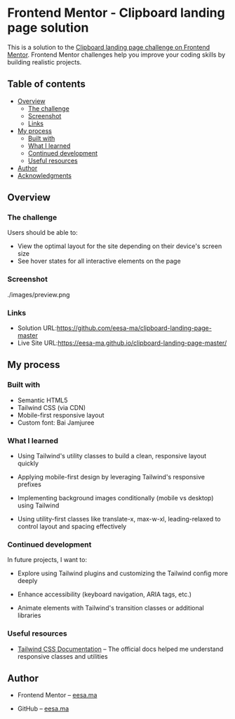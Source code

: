 # Frontend Mentor - Clipboard landing page solution

This is a solution to the [Clipboard landing page challenge on Frontend Mentor](https://www.frontendmentor.io/challenges/clipboard-landing-page-5cc9bccd6c4c91111378ecb9). Frontend Mentor challenges help you improve your coding skills by building realistic projects. 

## Table of contents

- [Overview](#overview)
  - [The challenge](#the-challenge)
  - [Screenshot](#screenshot)
  - [Links](#links)
- [My process](#my-process)
  - [Built with](#built-with)
  - [What I learned](#what-i-learned)
  - [Continued development](#continued-development)
  - [Useful resources](#useful-resources)
- [Author](#author)
- [Acknowledgments](#acknowledgments)

## Overview

### The challenge

Users should be able to:

- View the optimal layout for the site depending on their device's screen size
- See hover states for all interactive elements on the page

### Screenshot

./images/preview.png

### Links

- Solution URL:https://github.com/eesa-ma/clipboard-landing-page-master
- Live Site URL:https://eesa-ma.github.io/clipboard-landing-page-master/

## My process

### Built with

- Semantic HTML5
- Tailwind CSS (via CDN)
- Mobile-first responsive layout
- Custom font: Bai Jamjuree

### What I learned

- Using Tailwind's utility classes to build a clean, responsive layout quickly

- Applying mobile-first design by leveraging Tailwind's responsive prefixes

- Implementing background images conditionally (mobile vs desktop) using Tailwind

- Using utility-first classes like translate-x, max-w-xl, leading-relaxed to control layout and spacing effectively

### Continued development

In future projects, I want to:

- Explore using Tailwind plugins and customizing the Tailwind config more deeply

- Enhance accessibility (keyboard navigation, ARIA tags, etc.)

- Animate elements with Tailwind's transition classes or additional libraries

### Useful resources

- [Tailwind CSS Documentation](https://tailwindcss.com/) – The official docs helped me understand responsive classes and utilities

## Author
- Frontend Mentor – [eesa.ma](https://www.frontendmentor.io/home)

- GitHub – [eesa.ma](https://github.com/eesa-ma)